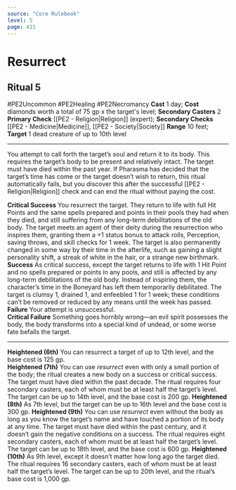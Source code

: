 ```yaml
---
source: "Core Rulebook"
level: 5
page: 415
---
```


# Resurrect
## Ritual 5
#PE2Uncommon #PE2Healing #PE2Necromancy 
**Cast** 1 day; **Cost** diamonds worth a total of 75 gp x the target's level; **Secondary Casters** 2
**Primary Check** [[PE2 - Religion|Religion]] (expert); **Secondary Checks** [[PE2 - Medicine|Medicine]], [[PE2 - Society|Society]]
**Range** 10 feet; **Target** 1 dead creature of up to 10th level

-----
You attempt to call forth the target’s soul and return it to its body. This requires the target’s body to be present and relatively intact. The target must have died within the past year. If Pharasma has decided that the target’s time has come or the target doesn’t wish to return, this ritual automatically fails, but you discover this after the successful [[PE2 - Religion|Religion]] check and can end the ritual without paying the cost.  

**Critical Success** You resurrect the target. They return to life with full Hit Points and the same spells prepared and points in their pools they had when they died, and still suffering from any long-term debilitations of the old body. The target meets an agent of their deity during the resurrection who inspires them, granting them a +1 status bonus to attack rolls, Perception, saving throws, and skill checks for 1 week. The target is also permanently changed in some way by their time in the afterlife, such as gaining a slight personality shift, a streak of white in the hair, or a strange new birthmark.
**Success** As critical success, except the target returns to life with 1 Hit Point and no spells prepared or points in any pools, and still is affected by any long-term debilitations of the old body. Instead of inspiring them, the character’s time in the Boneyard has left them temporarily debilitated. The target is clumsy 1, drained 1, and enfeebled 1 for 1 week; these conditions can’t be removed or reduced by any means until the week has passed.
**Failure** Your attempt is unsuccessful.  
**Critical Failure** Something goes horribly wrong—an evil spirit possesses the body, the body transforms into a special kind of undead, or some worse fate befalls the target. 

---
**Heightened (6th)** You can resurrect a target of up to 12th level, and the base cost is 125 gp.  
**Heightened (7th)** You can use *resurrect* even with only a small portion of the body; the ritual creates a new body on a success or critical success. The target must have died within the past decade. The ritual requires four secondary casters, each of whom must be at least half the target’s level. The target can be up to 14th level, and the base cost is 200 gp.
**Heightened (8th)** As 7th level, but the target can be up to 16th level and the base cost is 300 gp.
**Heightened (9th)** You can use *resurrect* even without the body as long as you know the target’s name and have touched a portion of its body at any time. The target must have died within the past century, and it doesn’t gain the negative conditions on a success. The ritual requires eight secondary casters, each of whom must be at least half the target’s level. The target can be up to 18th level, and the base cost is 600 gp.
**Heightened (10th)** As 9th level, except it doesn’t matter how long ago the target died. The ritual requires 16 secondary casters, each of whom must be at least half the target’s level. The target can be up to 20th level, and the ritual’s base cost is 1,000 gp.